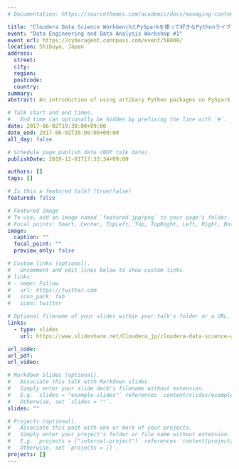 ```yaml
---
# Documentation: https://sourcethemes.com/academic/docs/managing-content/

title: "Cloudera Data Science WorkbenchとPySparkを使って好きなPythonライブラリを分散で使う"
event: "Data Engineering and Data Analysis Workshop #1"
event_url: https://cyberagent.connpass.com/event/58808/
location: Shibuya, Japan
address:
  street:
  city:
  region:
  postcode:
  country:
summary:
abstract: An introduction of using artibary Python packages on PySpark with Cloudera Data Science Workbench

# Talk start and end times.
#   End time can optionally be hidden by prefixing the line with `#`.
date: 2017-06-02T19:30:00+09:00
date_end: 2017-06-02T20:00:00+09:00
all_day: false

# Schedule page publish date (NOT talk date).
publishDate: 2019-12-01T17:33:34+09:00

authors: []
tags: []

# Is this a featured talk? (true/false)
featured: false

# Featured image
# To use, add an image named `featured.jpg/png` to your page's folder. 
# Focal points: Smart, Center, TopLeft, Top, TopRight, Left, Right, BottomLeft, Bottom, BottomRight.
image:
  caption: ""
  focal_point: ""
  preview_only: false

# Custom links (optional).
#   Uncomment and edit lines below to show custom links.
# links:
# - name: Follow
#   url: https://twitter.com
#   icon_pack: fab
#   icon: twitter

# Optional filename of your slides within your talk's folder or a URL.
links:
  - type: slides
    url: https://www.slideshare.net/Cloudera_jp/cloudera-data-science-workbenchpyspark-python-cadeda

url_code:
url_pdf:
url_video:

# Markdown Slides (optional).
#   Associate this talk with Markdown slides.
#   Simply enter your slide deck's filename without extension.
#   E.g. `slides = "example-slides"` references `content/slides/example-slides.md`.
#   Otherwise, set `slides = ""`.
slides: ""

# Projects (optional).
#   Associate this post with one or more of your projects.
#   Simply enter your project's folder or file name without extension.
#   E.g. `projects = ["internal-project"]` references `content/project/deep-learning/index.md`.
#   Otherwise, set `projects = []`.
projects: []
---
```

